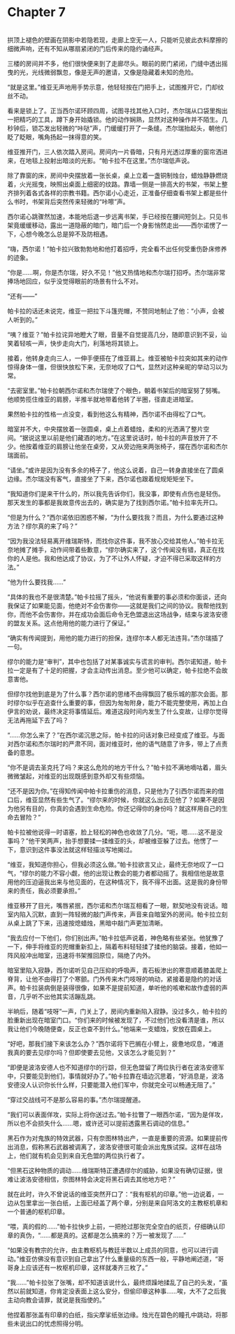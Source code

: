 # Chapter 7

<br>
拱顶上褪色的壁画在阴影中若隐若现，走廊上空无一人，只能听见彼此衣料摩擦的细微声响，还有不知从哪扇紧闭的门后传来的隐约诵经声。

三楼的房间并不多，他们很快便来到了走廊尽头。眼前的房门紧闭，门缝中透出摇曳的光，光线微弱飘忽，像是无声的邀请，又像是隐藏着未知的危险。

“就是这里。”维亚无声地用手势示意，他轻轻按在门把手上，试图推开它，门却纹丝不动。

看来是锁上了。正当西尔诺环顾四周，试图寻找其他入口时，杰尔瑞从口袋里掏出一把精巧的工具，蹲下身开始撬锁。他的动作娴熟，显然对这种操作并不陌生。几秒钟后，锁芯发出轻微的“咔哒”声，门缓缓打开了一条缝。杰尔瑞抬起头，朝他们眨了眨眼，嘴角扬起一抹得意的笑。

维亚推开门，三人依次踏入房间。房间内一片昏暗，只有月光透过厚重的窗帘洒进来，在地毯上投射出暗淡的光影。“帕卡拉不在这里。”杰尔瑞低声说。

除了靠窗的床，房间中央摆放着一张长桌，桌上立着一盏铜制烛台，蜡烛静静燃烧着，火光摇曳，映照出桌面上细密的纹路。靠墙一侧是一排高大的书架，书架上整齐排列着各式各样的宗教书籍。西尔诺小心走近，正准备仔细查看书架上都是些什么书时，书架背后突然传来轻微的“咔嚓”声。

西尔诺心跳骤然加速，本能地后退一步远离书架，手已经按在腰间短剑上。只见书架竟缓缓移动，露出一道隐蔽的暗门，暗门后一个身影悄然走出——西尔诺愣了一下，心想今晚怎么总是猝不及防相遇。

“嗨，西尔诺！”帕卡拉兴致勃勃地和他打着招呼，完全看不出任何受重伤卧床修养的迹象。

“你是……啊，你是杰尔瑞，好久不见！”他又热情地和杰尔瑞打招呼。杰尔瑞非常捧场地回应，似乎没觉得眼前的场景有什么不对。

“还有——”

帕卡拉的话还未说完，维亚一把拉下斗篷兜帽，不赞同地制止了他：“小声，会被人听到的。”

“咦？维亚？”帕卡拉诧异地瞪大了眼，音量不自觉提高几分，随即意识到不妥，讪笑着轻咳一声，快步走向大门，利落地将其锁上。

接着，他转身走向三人，一伸手便搭在了维亚肩上。维亚被帕卡拉突如其来的动作惊得身体一僵，但很快放松下来，无奈地叹了口气，显然对这种亲昵的举动习以为常。

“去密室里。”帕卡拉朝西尔诺和杰尔瑞使了个眼色，朝着书架后的暗室努了努嘴。他顺势揽住维亚的肩膀，半推半就地带着他转了半圈，径直走进暗室。

果然帕卡拉的性格一点没变，看到他这么有精神，西尔诺不由得松了口气。

暗室并不大，中央摆放着一张圆桌，桌上点着蜡烛，柔和的光洒满了整片空间。“据说这里以前是他们藏酒的地方。”在这里说话时，帕卡拉的声音放开了不少。他按着维亚的肩膀让他坐在桌旁，又从旁边拖来两张椅子，摆在西尔诺和杰尔瑞面前。

“请坐。”或许是因为没有多余的椅子了，他这么说着，自己一转身直接坐在了圆桌边缘。杰尔瑞没有客气，直接坐了下来，西尔诺也跟着规规矩矩坐下。

“我知道你们是来干什么的，所以我先告诉你们，我没事，即使有点伤也是轻伤。那天发生的事都是我故意传出去的，确实是为了找到西尔诺。”帕卡拉率先开口。

“但是为什么？”西尔诺依旧困惑不解，“为什么要找我？而且，为什么要通过这种方法？缪尔真的来了吗？”

“因为我没法轻易离开维瑞斯特，而找你这件事，我不放心交给其他人。”帕卡拉无奈地摊了摊手，动作间带着些歉意，“缪尔确实来了，这个传闻没有错，真正在找你的人是他。我和他达成了协议，为了不让外人怀疑，才迫不得已采取这样的方法。”

“他为什么要找我……”

“具体的我也不是很清楚。”帕卡拉摇了摇头，“他说有重要的事必须和你面谈，还向我保证了如果能见面，他绝对不会伤害你——这就是我们之间的协议。我帮他找到你，而他不会伤害你，并在成功会面后命令无色盟退出这场战争，结束与波洛安德的盟友关系。这点他用他的能力进行了保证。”

“确实有传闻提到，用他的能力进行的担保，连缪尔本人都无法违背。”杰尔瑞插了一句。

缪尔的能力是“审判”，其中也包括了对某事诚实与谎言的审判。西尔诺知道，帕卡拉一定是有了十足的把握，才会主动传出消息。至少他可以确定，帕卡拉绝不会故意害他。

但缪尔找他到底是为了什么事？西尔诺的思绪不由得飘回了极乐城的那次会面。那时缪尔似乎在追查什么重要的事，但因为匆匆附身，能力不能完整使用，再加上白伊言的劝说，最终决定将事情延后。难道这段时间内发生了什么变故，让缪尔觉得无法再拖延下去了吗？

“……你怎么来了？”在西尔诺沉思之际，帕卡拉的问话对象已经变成了维亚。与面对西尔诺和杰尔瑞时的严肃不同，面对维亚时，他的语气随意了许多，带上了点责备的意思。

“你不是调去圣克托了吗？来这么危险的地方干什么？”帕卡拉不满地嘀咕着，眉头微微皱起，对维亚的出现既感到意外却又有些烦恼。

“还不是因为你。”在得知传闻中帕卡拉重伤的消息，只是他为了引西尔诺而来的借口后，维亚显然有些生气了。“缪尔来的时候，你就这么出去见他了？如果不是因为他另有目的，你真的会遇到生命危险。你还记得你的身份吗？就这样用自己的生命去冒险？”

帕卡拉被他说得一时语塞，脸上轻松的神色也收敛了几分。“呃，嗯……这不是没事吗？”他干笑两声，抬手想要揉一揉维亚的头，却被维亚躲了过去。他愣了一下，意识到这件事没法就这样轻描淡写地揭过。

“维亚，我知道你担心，但我必须这么做。”帕卡拉欲言又止，最终无奈地叹了一口气，“缪尔的能力不容小觑，他的出现让教会的能力者都动摇了。我相信他是故意用他的压迫逼我出来与他见面的，在这种情况下，我不得不出面。这是我的身份带来的责任，我必须要承担。”

维亚移开了目光，嘴唇紧抿，西尔诺和杰尔瑞互相看了一眼，默契地没有说话。暗室内陷入沉默，直到一阵轻微的敲门声传来，声音来自暗室外的房间。帕卡拉立刻从桌上跳了下来，迅速按熄蜡烛，黑暗中敲门声更加清晰。

“我去应付一下他们，你们别出声。”帕卡拉低声说着，神色略有些紧张。他犹豫了一下，伸手将维亚的兜帽重新扣上，隔着布料轻轻揉了揉他的脑袋。接着，他如一阵风般冲出暗室，迅速将书架推回原位，隔绝了内外。

暗室里陷入寂静，西尔诺听见自己压抑的呼吸声，青石板渗出的寒意顺着膝盖爬上脊背，让他不由得打了个寒颤。门外传来木门吱呀的响动，紧接着是隐约的对话声。帕卡拉装病倒是装得很像，如果不是提前知道，单听他的咳嗽和故作虚弱的声音，几乎听不出他其实活蹦乱跳。

半晌后，随着“吱呀”一声，门关上了，房间内重新陷入寂静。没过多久，帕卡拉的脸重新出现在暗室门口。“你们来的时候被发现了，不过他们也没看清是谁，所以我让他们今晚随便查，反正也查不到什么。”他端来一支蜡烛，安放在圆桌上。

“好吧，那我们接下来该怎么办？”西尔诺将下巴搁在小臂上，疲惫地叹息，“难道我真的要去见缪尔吗？但即使要去见他，又该怎么才能见到？”

“即便是波洛安德人也不知道缪尔的行踪，但无色盟留了两位执行者在波洛安德军中，只要能见到他们，事情就好办了。”帕卡拉靠在墙边沉思着，“好消息是，波洛安德没人认识你长什么样，只要能潜入他们军中，你就完全可以畅通无阻了。”

“穿过交战线可不是那么容易的事。”杰尔瑞提醒道。

“我们可以表面佯攻，实际上将你送过去。”帕卡拉瞥了一眼西尔诺，“因为是佯攻，所以也不会损失什么……嗯，或许还可以提前透露黑石调动的信息。”

黑石作为对鬼族的特效武器，只有奈图林特出产，一直是重要的资源。如果提前传出消息，假称黑石武器被调离了，波洛安德很可能会派出鬼族试探。这样在战场上，他们就有机会见到来自无色盟的两位执行者了。

“但黑石这种物质的调动……维瑞斯特正遭遇缪尔的威胁，如果没有确切证据，很难让波洛安德相信，奈图林特会决定将黑石调去其他地方吧？”

就在此时，许久不曾说话的维亚突然开口了：“我有枢机的印章。”他一边说着，一边从包里拿出一张白纸，上面已经盖了两个章，分别是来自阿洛文的主教枢机章和一个普通的枢机印章。

“喂，真的假的……”帕卡拉快步上前，一把抢过那张完全空白的纸页，仔细确认印章的真伪，“……都是真的。这都是怎么搞来的？万一被发现了……”

“如果没有教宗的允许，由主教枢机与教廷半数以上成员的同意，也可以进行调动。”维亚仿佛没有意识到自己拿出了什么重量级的东西一般，平静地阐述道，“哥哥身上应该还有一枚枢机印章，这样就凑齐三枚了。”

“我……”帕卡拉张了张嘴，却不知道该说什么，最终烦躁地揉乱了自己的头发，“虽然以前就知道，你肯定没表面上这么安分，但偷印章这种事……唉，大不了之后我主动向教会请罪，就说是我指使的。”

他捏着那张盖有印章的白纸，指尖摩挲纸张边缘。烛光在碧色的瞳孔中跳动，将那些未说出口的忧虑照得分明。
